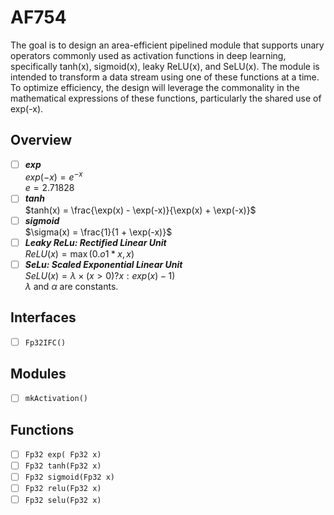 # AF754
The goal is to design an area-efficient pipelined module that supports unary operators commonly used as activation functions in deep learning, specifically tanh(x), sigmoid(x), leaky ReLU(x), and SeLU(x). The module is intended to transform a data stream using one of these functions at a time. To optimize efficiency, the design will leverage the commonality in the mathematical expressions of these functions, particularly the shared use of exp(-x).

## Overview
- [ ] ***exp*** <br>
      $exp(-x) = e^{-x}$ <br>
      $e = 2.71828$
- [ ] ***tanh*** <br>
      $tanh(x) = \frac{\exp(x) - \exp(-x)}{\exp(x) + \exp(-x)}$
- [ ] ***sigmoid*** <br>
      $\sigma(x) = \frac{1}{1 + \exp(-x)}$
- [ ] ***Leaky ReLu: Rectified Linear Unit*** <br>
      ${ReLU}(x) = \max(0.o1 * x, x)$
- [ ] ***SeLu: Scaled Exponential Linear Unit*** <br>
      $SeLU(x) = λ× (x>0)? x : exp(x)−1)$ <br>
      $λ \text{ and } \alpha \text{ are constants.}$

## Interfaces
- [ ] `Fp32IFC()`

## Modules
- [ ] `mkActivation()`

## Functions
- [ ] `Fp32 exp( Fp32 x)`
- [ ] `Fp32 tanh(Fp32 x)`
- [ ] `Fp32 sigmoid(Fp32 x)`
- [ ] `Fp32 relu(Fp32 x)`
- [ ] `Fp32 selu(Fp32 x)`
